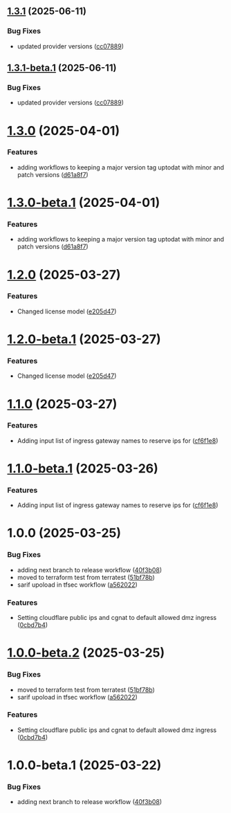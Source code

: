 ## [1.3.1](https://github.com/MonsieurDahlstrom/tf-azure-lz-network/compare/v1.3.0...v1.3.1) (2025-06-11)


### Bug Fixes

* updated provider versions ([cc07889](https://github.com/MonsieurDahlstrom/tf-azure-lz-network/commit/cc078890c722d97601840bb5d8ccf7b995ac4ae7))

## [1.3.1-beta.1](https://github.com/MonsieurDahlstrom/tf-azure-lz-network/compare/v1.3.0...v1.3.1-beta.1) (2025-06-11)


### Bug Fixes

* updated provider versions ([cc07889](https://github.com/MonsieurDahlstrom/tf-azure-lz-network/commit/cc078890c722d97601840bb5d8ccf7b995ac4ae7))

# [1.3.0](https://github.com/MonsieurDahlstrom/tf-azure-lz-network/compare/v1.2.0...v1.3.0) (2025-04-01)


### Features

* adding workflows to keeping a major version tag uptodat with minor and patch versions ([d61a8f7](https://github.com/MonsieurDahlstrom/tf-azure-lz-network/commit/d61a8f723a0f0cfe2f8746f6b78a6a83d6728a81))

# [1.3.0-beta.1](https://github.com/MonsieurDahlstrom/tf-azure-lz-network/compare/v1.2.0...v1.3.0-beta.1) (2025-04-01)


### Features

* adding workflows to keeping a major version tag uptodat with minor and patch versions ([d61a8f7](https://github.com/MonsieurDahlstrom/tf-azure-lz-network/commit/d61a8f723a0f0cfe2f8746f6b78a6a83d6728a81))

# [1.2.0](https://github.com/MonsieurDahlstrom/tf-azure-lz-network/compare/v1.1.0...v1.2.0) (2025-03-27)


### Features

* Changed license model ([e205d47](https://github.com/MonsieurDahlstrom/tf-azure-lz-network/commit/e205d479f7fa17cb15a4f49ae9ddc4c15c82fae2))

# [1.2.0-beta.1](https://github.com/MonsieurDahlstrom/tf-azure-lz-network/compare/v1.1.0...v1.2.0-beta.1) (2025-03-27)


### Features

* Changed license model ([e205d47](https://github.com/MonsieurDahlstrom/tf-azure-lz-network/commit/e205d479f7fa17cb15a4f49ae9ddc4c15c82fae2))

# [1.1.0](https://github.com/MonsieurDahlstrom/tf-azure-lz-network/compare/v1.0.0...v1.1.0) (2025-03-27)


### Features

* Adding input list of ingress gateway names to reserve ips for ([cf6f1e8](https://github.com/MonsieurDahlstrom/tf-azure-lz-network/commit/cf6f1e8f98a49ebbb55b4a17a29ef740111dc4b9))

# [1.1.0-beta.1](https://github.com/MonsieurDahlstrom/tf-azure-lz-network/compare/v1.0.0...v1.1.0-beta.1) (2025-03-26)


### Features

* Adding input list of ingress gateway names to reserve ips for ([cf6f1e8](https://github.com/MonsieurDahlstrom/tf-azure-lz-network/commit/cf6f1e8f98a49ebbb55b4a17a29ef740111dc4b9))

# 1.0.0 (2025-03-25)


### Bug Fixes

* adding next branch to release workflow ([40f3b08](https://github.com/MonsieurDahlstrom/tf-azure-lz-network/commit/40f3b08f82a53d3edb6c819a150e2a9c295b09a3))
* moved to terraform test from terratest ([51bf78b](https://github.com/MonsieurDahlstrom/tf-azure-lz-network/commit/51bf78b6eaf5714912f2be906cb0164d09fe2150))
* sarif upoload in tfsec workflow ([a562022](https://github.com/MonsieurDahlstrom/tf-azure-lz-network/commit/a5620221c398a62104d14198a3a443f9f76d77b9))


### Features

* Setting cloudflare public ips and cgnat to default allowed dmz ingress ([0cbd7b4](https://github.com/MonsieurDahlstrom/tf-azure-lz-network/commit/0cbd7b47fbfb4d13dd3401b6e1f6cbb08d9c583b))

# [1.0.0-beta.2](https://github.com/MonsieurDahlstrom/tf-azure-lz-network/compare/v1.0.0-beta.1...v1.0.0-beta.2) (2025-03-25)


### Bug Fixes

* moved to terraform test from terratest ([51bf78b](https://github.com/MonsieurDahlstrom/tf-azure-lz-network/commit/51bf78b6eaf5714912f2be906cb0164d09fe2150))
* sarif upoload in tfsec workflow ([a562022](https://github.com/MonsieurDahlstrom/tf-azure-lz-network/commit/a5620221c398a62104d14198a3a443f9f76d77b9))


### Features

* Setting cloudflare public ips and cgnat to default allowed dmz ingress ([0cbd7b4](https://github.com/MonsieurDahlstrom/tf-azure-lz-network/commit/0cbd7b47fbfb4d13dd3401b6e1f6cbb08d9c583b))

# 1.0.0-beta.1 (2025-03-22)


### Bug Fixes

* adding next branch to release workflow ([40f3b08](https://github.com/MonsieurDahlstrom/tf-azure-lz-network/commit/40f3b08f82a53d3edb6c819a150e2a9c295b09a3))
